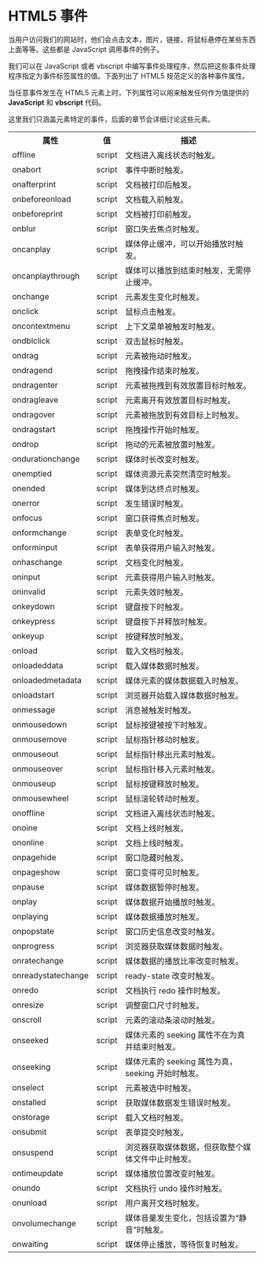 # HTML5 事件

当用户访问我们的网站时，他们会点击文本，图片，链接，将鼠标悬停在某些东西上面等等。这些都是 JavaScript 调用事件的例子。

我们可以在 JavaScript 或者 vbscript 中编写事件处理程序，然后把这些事件处理程序指定为事件标签属性的值。下面列出了 HTML5 规范定义的各种事件属性。

当任意事件发生在 HTML5 元素上时，下列属性可以用来触发任何作为值提供的 __JavaScript__ 和 __vbscript__ 代码。

这里我们只涵盖元素特定的事件，后面的章节会详细讨论这些元素。

<table>
	<tbody>
		<tr>
			<th>
				属性
			</th>
			<th>
				值
			</th>
			<th>
				描述
			</th>
		</tr>
		<tr>
			<td>
				offline
			</td>
			<td>
				script
			</td>
			<td>
				文档进入离线状态时触发。
			</td>
		</tr>
		<tr>
			<td>
				onabort
			</td>
			<td>
				script
			</td>
			<td>
				事件中断时触发。
			</td>
		</tr>
		<tr>
			<td>
				onafterprint
			</td>
			<td>
				script
			</td>
			<td>
				文档被打印后触发。
			</td>
		</tr>
		<tr>
			<td>
				onbeforeonload
			</td>
			<td>
				script
			</td>
			<td>
				文档载入前触发。
			</td>
		</tr>
		<tr>
			<td>
				onbeforeprint
			</td>
			<td>
				script
			</td>
			<td>
				文档被打印前触发。
			</td>
		</tr>
		<tr>
			<td>
				onblur
			</td>
			<td>
				script
			</td>
			<td>
				窗口失去焦点时触发。
			</td>
		</tr>
		<tr>
			<td>
				oncanplay
			</td>
			<td>
				script
			</td>
			<td>
				媒体停止缓冲，可以开始播放时触发。
			</td>
		</tr>
		<tr>
			<td>
				oncanplaythrough
			</td>
			<td>
				script
			</td>
			<td>
				媒体可以播放到结束时触发，无需停止缓冲。
			</td>
		</tr>
		<tr>
			<td>
				onchange
			</td>
			<td>
				script
			</td>
			<td>
				元素发生变化时触发。
			</td>
		</tr>
		<tr>
			<td>
				onclick
			</td>
			<td>
				script
			</td>
			<td>
				鼠标点击触发。
			</td>
		</tr>
		<tr>
			<td>
				oncontextmenu
			</td>
			<td>
				script
			</td>
			<td>
				上下文菜单被触发时触发。
			</td>
		</tr>
		<tr>
			<td>
				ondblclick
			</td>
			<td>
				script
			</td>
			<td>
				双击鼠标时触发。
			</td>
		</tr>
		<tr>
			<td>
				ondrag
			</td>
			<td>
				script
			</td>
			<td>
				元素被拖动时触发。
			</td>
		</tr>
		<tr>
			<td>
				ondragend
			</td>
			<td>
				script
			</td>
			<td>
				拖拽操作结束时触发。
			</td>
		</tr>
		<tr>
			<td>
				ondragenter
			</td>
			<td>
				script
			</td>
			<td>
				元素被拖拽到有效放置目标时触发。
			</td>
		</tr>
		<tr>
			<td>
				ondragleave
			</td>
			<td>
				script
			</td>
			<td>
				元素离开有效放置目标时触发。
			</td>
		</tr>
		<tr>
			<td>
				ondragover
			</td>
			<td>
				script
			</td>
			<td>
				元素被拖放到有效目标上时触发。
			</td>
		</tr>
		<tr>
			<td>
				ondragstart
			</td>
			<td>
				script
			</td>
			<td>
				拖拽操作开始时触发。
			</td>
		</tr>
		<tr>
			<td>
				ondrop
			</td>
			<td>
				script
			</td>
			<td>
				拖动的元素被放置时触发。
			</td>
		</tr>
		<tr>
			<td>
				ondurationchange
			</td>
			<td>
				script
			</td>
			<td>
				媒体时长改变时触发。
			</td>
		</tr>
		<tr>
			<td>
				onemptied
			</td>
			<td>
				script
			</td>
			<td>
				媒体资源元素突然清空时触发。
			</td>
		</tr>
		<tr>
			<td>
				onended
			</td>
			<td>
				script
			</td>
			<td>
				媒体到达终点时触发。
			</td>
		</tr>
		<tr>
			<td>
				onerror
			</td>
			<td>
				script
			</td>
			<td>
				发生错误时触发。
			</td>
		</tr>
		<tr>
			<td>
				onfocus
			</td>
			<td>
				script
			</td>
			<td>
				窗口获得焦点时触发。
			</td>
		</tr>
		<tr>
			<td>
				onformchange
			</td>
			<td>
				script
			</td>
			<td>
				表单变化时触发。
			</td>
		</tr>
		<tr>
			<td>
				onforminput
			</td>
			<td>
				script
			</td>
			<td>
				表单获得用户输入时触发。
			</td>
		</tr>
		<tr>
			<td>
				onhaschange
			</td>
			<td>
				script
			</td>
			<td>
				文档变化时触发。
			</td>
		</tr>
		<tr>
			<td>
				oninput
			</td>
			<td>
				script
			</td>
			<td>
				元素获得用户输入时触发。
			</td>
		</tr>
		<tr>
			<td>
				oninvalid
			</td>
			<td>
				script
			</td>
			<td>
				元素失效时触发。
			</td>
		</tr>
		<tr>
			<td>
				onkeydown
			</td>
			<td>
				script
			</td>
			<td>
				键盘按下时触发。
			</td>
		</tr>
		<tr>
			<td>
				onkeypress
			</td>
			<td>
				script
			</td>
			<td>
				键盘按下并释放时触发。
			</td>
		</tr>
		<tr>
			<td>
				onkeyup
			</td>
			<td>
				script
			</td>
			<td>
				按键释放时触发。
			</td>
		</tr>
		<tr>
			<td>
				onload
			</td>
			<td>
				script
			</td>
			<td>
				载入文档时触发。
			</td>
		</tr>
		<tr>
			<td>
				onloadeddata
			</td>
			<td>
				script
			</td>
			<td>
				载入媒体数据时触发。
			</td>
		</tr>
		<tr>
			<td>
				onloadedmetadata
			</td>
			<td>
				script
			</td>
			<td>
				媒体元素的媒体数据载入时触发。
			</td>
		</tr>
		<tr>
			<td>
				onloadstart
			</td>
			<td>
				script
			</td>
			<td>
				浏览器开始载入媒体数据时触发。
			</td>
		</tr>
		<tr>
			<td>
				onmessage
			</td>
			<td>
				script
			</td>
			<td>
				消息被触发时触发。
			</td>
		</tr>
		<tr>
			<td>
				onmousedown
			</td>
			<td>
				script
			</td>
			<td>
				鼠标按键被按下时触发。
			</td>
		</tr>
		<tr>
			<td>
				onmousemove
			</td>
			<td>
				script
			</td>
			<td>
				鼠标指针移动时触发。
			</td>
		</tr>
		<tr>
			<td>
				onmouseout
			</td>
			<td>
				script
			</td>
			<td>
				鼠标指针移出元素时触发。
			</td>
		</tr>
		<tr>
			<td>
				onmouseover
			</td>
			<td>
				script
			</td>
			<td>
				鼠标指针移入元素时触发。
			</td>
		</tr>
		<tr>
			<td>
				onmouseup
			</td>
			<td>
				script
			</td>
			<td>
				鼠标按键释放时触发。
			</td>
		</tr>
		<tr>
			<td>
				onmousewheel
			</td>
			<td>
				script
			</td>
			<td>
				鼠标滚轮转动时触发。
			</td>
		</tr>
		<tr>
			<td>
				onoffline
			</td>
			<td>
				script
			</td>
			<td>
				文档进入离线状态时触发。
			</td>
		</tr>
		<tr>
			<td>
				onoine
			</td>
			<td>
				script
			</td>
			<td>
				文档上线时触发。
			</td>
		</tr>
		<tr>
			<td>
				ononline
			</td>
			<td>
				script
			</td>
			<td>
				文档上线时触发。
			</td>
		</tr>
		<tr>
			<td>
				onpagehide
			</td>
			<td>
				script
			</td>
			<td>
				窗口隐藏时触发。
			</td>
		</tr>
		<tr>
			<td>
				onpageshow
			</td>
			<td>
				script
			</td>
			<td>
				窗口变得可见时触发。
			</td>
		</tr>
		<tr>
			<td>
				onpause
			</td>
			<td>
				script
			</td>
			<td>
				媒体数据暂停时触发。
			</td>
		</tr>
		<tr>
			<td>
				onplay
			</td>
			<td>
				script
			</td>
			<td>
				媒体数据开始播放时触发。
			</td>
		</tr>
		<tr>
			<td>
				onplaying
			</td>
			<td>
				script
			</td>
			<td>
				媒体数据播放时触发。
			</td>
		</tr>
		<tr>
			<td>
				onpopstate
			</td>
			<td>
				script
			</td>
			<td>
				窗口历史信息改变时触发。
			</td>
		</tr>
		<tr>
			<td>
				onprogress
			</td>
			<td>
				script
			</td>
			<td>
				浏览器获取媒体数据时触发。
			</td>
		</tr>
		<tr>
			<td>
				onratechange
			</td>
			<td>
				script
			</td>
			<td>
				媒体数据的播放比率改变时触发。
			</td>
		</tr>
		<tr>
			<td>
				onreadystatechange
			</td>
			<td>
				script
			</td>
			<td>
				ready-state 改变时触发。
			</td>
		</tr>
		<tr>
			<td>
				onredo
			</td>
			<td>
				script
			</td>
			<td>
				文档执行 redo 操作时触发。
			</td>
		</tr>
		<tr>
			<td>
				onresize
			</td>
			<td>
				script
			</td>
			<td>
			    调整窗口尺寸时触发。
			</td>
		</tr>
		<tr>
			<td>
				onscroll
			</td>
			<td>
				script
			</td>
			<td>
				元素的滚动条滚动时触发。
			</td>
		</tr>
		<tr>
			<td>
				onseeked
			</td>
			<td>
				script
			</td>
			<td>
				媒体元素的 seeking 属性不在为真并结束时触发。
			</td>
		</tr>
		<tr>
			<td>
				onseeking
			</td>
			<td>
				script
			</td>
			<td>
				媒体元素的 seeking 属性为真，seeking 开始时触发。
			</td>
		</tr>
		<tr>
			<td>
				onselect
			</td>
			<td>
				script
			</td>
			<td>
				元素被选中时触发。
			</td>
		</tr>
		<tr>
			<td>
				onstalled
			</td>
			<td>
				script
			</td>
			<td>
				获取媒体数据发生错误时触发。
			</td>
		</tr>
		<tr>
			<td>
				onstorage
			</td>
			<td>
				script
			</td>
			<td>
				载入文档时触发。
			</td>
		</tr>
		<tr>
			<td>
				onsubmit
			</td>
			<td>
				script
			</td>
			<td>
				表单提交时触发。
			</td>
		</tr>
		<tr>
			<td>
				onsuspend
			</td>
			<td>
				script
			</td>
			<td>
				浏览器获取媒体数据，但获取整个媒体文件中止时触发。
			</td>
		</tr>
		<tr>
			<td>
				ontimeupdate
			</td>
			<td>
				script
			</td>
			<td>
				媒体播放位置改变时触发。
			</td>
		</tr>
		<tr>
			<td>
				onundo
			</td>
			<td>
				script
			</td>
			<td>
				文档执行 undo 操作时触发。
			</td>
		</tr>
		<tr>
			<td>
				onunload
			</td>
			<td>
				script
			</td>
			<td>
				用户离开文档时触发。
			</td>
		</tr>
		<tr>
			<td>
				onvolumechange
			</td>
			<td>
				script
			</td>
			<td>
				媒体音量发生变化，包括设置为“静音”时触发。
			</td>
		</tr>
		<tr>
			<td>
				onwaiting
			</td>
			<td>
				script
			</td>
			<td>
				媒体停止播放，等待恢复时触发。
			</td>
		</tr>
	</tbody>
</table>